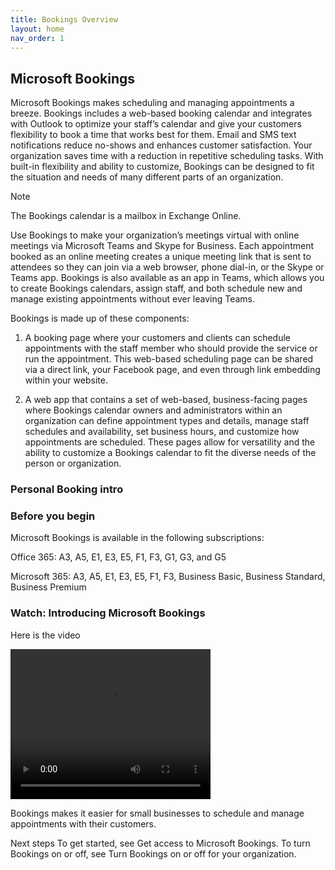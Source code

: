 ```yaml
---
title: Bookings Overview
layout: home
nav_order: 1
---
```

## Microsoft Bookings ##

Microsoft Bookings makes scheduling and managing appointments a breeze. Bookings includes a web-based booking calendar and integrates with Outlook to optimize your staff’s calendar and give your customers flexibility to book a time that works best for them. Email and SMS text notifications reduce no-shows and enhances customer satisfaction. Your organization saves time with a reduction in repetitive scheduling tasks. With built-in flexibility and ability to customize, Bookings can be designed to fit the situation and needs of many different parts of an organization.

 Note

The Bookings calendar is a mailbox in Exchange Online.

Use Bookings to make your organization’s meetings virtual with online meetings via Microsoft Teams and Skype for Business. Each appointment booked as an online meeting creates a unique meeting link that is sent to attendees so they can join via a web browser, phone dial-in, or the Skype or Teams app. Bookings is also available as an app in Teams, which allows you to create Bookings calendars, assign staff, and both schedule new and manage existing appointments without ever leaving Teams.

Bookings is made up of these components:

1. A booking page where your customers and clients can schedule appointments with the staff member who should provide the service or run the appointment. This web-based scheduling page can be shared via a direct link, your Facebook page, and even through link embedding within your website.

2. A web app that contains a set of web-based, business-facing pages where Bookings calendar owners and administrators within an organization can define appointment types and details, manage staff schedules and availability, set business hours, and customize how appointments are scheduled. These pages allow for versatility and the ability to customize a Bookings calendar to fit the diverse needs of the person or organization.

### Personal Booking intro ###



### Before you begin ###
Microsoft Bookings is available in the following subscriptions:

Office 365: A3, A5, E1, E3, E5, F1, F3, G1, G3, and G5

Microsoft 365: A3, A5, E1, E3, E5, F1, F3, Business Basic, Business Standard, Business Premium

### Watch: Introducing Microsoft Bookings ###
<p>Here is the video</p>
<video width="320" height="240" controls>
  <source src="" type="video/mp4">
  <source src="movie.ogg" type="video/ogg">
  Your browser does not support the video tag.
</video>

Bookings makes it easier for small businesses to schedule and manage appointments with their customers.

Next steps
To get started, see Get access to Microsoft Bookings. To turn Bookings on or off, see Turn Bookings on or off for your organization.
